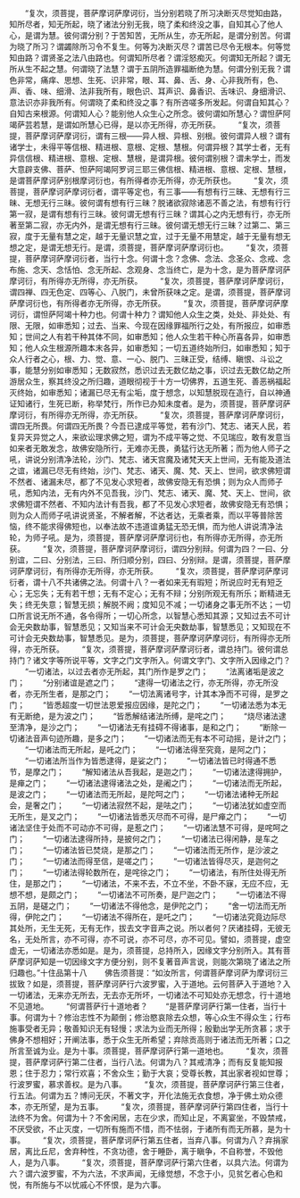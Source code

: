 <!-- { "loadSidebar": true } -->
　　“复次，须菩提，菩萨摩诃萨摩诃衍，当分别若晓了所习决断灭尽觉知由路，知所尽者，知无所起，晓了诸法分别无我，晓了柔和终没之事，自知其心了他人心，是谓为慧。彼何谓分别？于苦知苦，无所从生，亦无所起，是谓分别苦。何谓为晓了所习？谓蠲除所习令不复生。何等为决断灭尽？谓苦已尽令无根本。何等觉知由路？谓贤圣之法八由路也。何谓知所尽者？谓淫怒痴灭。何谓知无所起？谓无所从生不起之慧。何谓晓了法慧？谓于五阴所造罪福断绝为慧。何谓分别无我？谓色非常，痛痒、思想、生死、识非常，眼、耳、鼻、舌、身、心非我所有，色、声、香、味、细滑、法非我所有，眼色识、耳声识、鼻香识、舌味识、身细滑识、意法识亦非我所有。何谓晓了柔和终没之事？有所咨嗟多所发起。何谓自知其心？自知古来根源。何谓知人心？能别他人众生心之所念。彼何谓如所慧心？谓怛萨阿竭萨芸若慧，是谓如所慧心已得，是以亦无所得，亦无所获。
　　“复次，须菩提，菩萨摩诃萨摩诃衍，谓有三根——异人根、异根、别根。彼何谓异人根？谓有诸学士，未得平等信根、精进根、意根、定根、慧根。何谓异根？其学士者，无有异信信根、精进根、意根、定根、慧根，是谓异根。彼何谓别根？谓未学士，而发大意辟支佛、菩萨、怛萨阿竭阿罗诃三耶三佛信根、精进根、意根、定根、慧根，是谓菩萨摩诃萨别根摩诃衍也，有所得者亦无所得，亦无所获也。
　　“复次，须菩提，菩萨摩诃萨摩诃衍者，谓平等定也，有三事——有想有行三昧、无想有行三昧、无想无行三昧。彼何谓有想有行三昧？脱诸欲寂除诸恶不善之法，有想有行行第一寂，是谓有想有行三昧。彼何谓无想有行三昧？谓其心之内无想有行，亦无所著至第二寂，亦无内外，是谓无想有行三昧。彼何谓无想无行三昧？过第二、第三寂，度于无量有慧之定，越于无量识慧之宜，过于无量不用慧定，越于无量有想无想之定，是谓无想无行。是谓，须菩提，菩萨摩诃萨摩诃衍也。
　　“复次，须菩提，菩萨摩诃萨摩诃衍者，当行十念。何谓十念？念佛、念法、念圣众、念戒、念布施、念天、念恬怕、念无所起、念观身、念当终亡，是为十念，是为菩萨摩诃萨摩诃衍，有所得亦无所得，亦无所获。
　　“复次，须菩提，菩萨摩诃萨摩诃衍，谓四禅、四无色定、四等心、八脱门，未曾所获味之定。是谓，须菩提，菩萨摩诃萨摩诃衍也，有所得者亦无所得，亦无所获。
　　“复次，须菩提，菩萨摩诃萨摩诃衍，谓怛萨阿竭十种力也。何谓十种力？谓知他人众生之类，处处、非处处、有限、无限，如审悉知；过去、当来、今现在因缘罪福所行之处，有所报应，如审悉知；世间之人有若干种其体不同，如审悉知；他人众生若干种心所喜各异，如审悉知；他人众生根源所趣本末各异，如审悉知；一切五道终始所归，如审悉知；知于众人行者之心，根、力、觉、意、一心、脱门、三昧正受，结缚、瞋恨、斗讼之事，能慧分别如审悉知；无数寂然，悉识过去无数亿劫之事，识过去无数亿劫之所游居众生，察其终没之所归趣，道眼彻视于十方一切佛界，五道生死、善恶祸福起灭终始，如审悉知；诸漏已尽无有尘垢，度于想念，以知慧脱现在造行，自以神通证知诸行，生死已断，称举梵行，所作已办知未度者。是为，须菩提，菩萨摩诃萨摩诃衍，有所得亦无所得，亦无所获。
　　“复次，须菩提，菩萨摩诃萨摩诃衍，谓四无所畏。何谓四无所畏？今吾已逮成平等觉，若有沙门、梵志、诸天人民，若复异天异觉之人，来欲讼理求佛之短，谓为不成平等之觉、不见瑞应，敢有发意当如来者无敢发念，故佛安隐所行，无难亦无畏，勇猛行达无所著；而为他人师子之吼，讲说分别清净法轮，沙门、梵志、诸天宫魔及诸梵天天上世间，无有能及道法之谊，诸漏已尽无有终始，沙门、梵志、诸天、魔、梵、天上、世间，欲求佛短谓不然者、诸漏未尽，都了不见发心求短者，故佛安隐无有恐惧；则为众人而师子吼，悉知内法，无有内外不见吾我，沙门、梵志、诸天、魔、梵、天上、世间，欲求佛短谓不然者、不知内法计有吾我，都了不见发心求短者，故佛安隐无有恐惧；则为众人而师子吼讲说贤圣，不解者解，不达者达，无乘者乘，而以平等普除苦恼，终不能求得佛短也，以奉法故不违道谊勇猛无恐无惧，而为他人讲说清净法轮，为师子吼。是为，须菩提，菩萨摩诃萨摩诃衍也，有所得亦无所得，亦无所获。
　　“复次，须菩提，菩萨摩诃萨摩诃衍，谓四分别辩。何谓为四？一曰、分别谊，二曰、分别法，三曰、所归顺分别，四曰、分别辩。是谓，须菩提，菩萨摩诃萨摩诃衍，有所得亦无所得，亦无所获。
　　“复次，须菩提，菩萨摩诃萨摩诃衍者，谓十八不共诸佛之法。何谓十八？一者如来无有瑕短；所说应时无有短乏心；无忘失；无有若干想；无有不定心；无有不辩；分别所观无有所乐；断精进无失；终无失意；智慧无损；解脱不阙；度知见不减；一切诸身之事无所不达；一切口所言说无所不通，各令得所；一切心所念，以智慧心悉知其源；又知过去不可计会无央数劫事，智慧悉见；又知当来不可计会无央数劫事，智慧悉见；又知现在不可计会无央数劫事，智慧悉见。是为，须菩提，菩萨摩诃萨摩诃衍，有所得亦无所得，亦无所获。
　　“复次，须菩提，菩萨摩诃萨摩诃衍者，谓总持门。彼何谓总持门？诸文字等所说平等，文字之门文字所入。何谓文字门、文字所入因缘之门？
　　“一切诸法，以过去者亦无所起，其门所作是罗之门；
　　“法离诸垢是波之门；
　　“分别诸谊是遮之门；
　　“逮得一切诸法之行，亦无所得，亦无所没者，亦无所生者，是那之门；
　　“一切法离诸号字，计其本净而不可得，是罗之门；
　　“皆悉超度一切世法恩爱报应因缘，是陀之门；
　　“一切诸法悉为本无有无断绝，是为波之门；
　　“皆悉解结诸法所缚，是咤之门；
　　“烧尽诸法逮至清净，是沙之门；
　　“一切诸法无有挂碍不得诸事，是和之门；
　　“断除一切诸法音声句迹所趣，是多之门；
　　“一切诸法而无有本不可动摇，是计之门；
　　“一切诸法而无所起，是吒之门；
　　“一切诸法得至究竟，是阿之门；
　　“一切诸法所当作为皆悉逮得，是娑之门；
　　“一切诸法皆已时得通不悉节，是摩之门；
　　“解知诸法从吾我起，是迦之门；
　　“一切诸法逮得拥护，是瘅之门；
　　“一切诸法逮得诸法之处，是阇之门；
　　“一切诸法而无所起，是波之门；
　　“一切诸法而无所起，是陀呵之门；
　　“一切诸法诸种无所起会，是奢之门；
　　“一切诸法寂然不起，是呿之门；
　　“一切诸法犹如虚空而无所生，是叉之门；
　　“一切诸法皆悉灭尽而不可得，是尸瘅之门；
　　“一切诸法坚住于处而不可动亦不可得，是惹之门；
　　“一切诸法慧不可得，是咤呵之门；
　　“一切诸法逮得所持，是披何之门；
　　“一切诸法已得闲静，是车之门；
　　“一切诸法皆已焚烧，是那之门；
　　“一切诸法而无所作，是沙波之门；
　　“一切诸法而得至信，是嗟之门；
　　“一切诸法皆得尽灭，是迦何之门；
　　“一切诸法得轮数所在，是咤徐之门；
　　“一切诸法，有所住处得无所住，是那之门；
　　“一切诸法，不来不去，不立不坐，不卧不寐，无应不应，无想不想，是颇之门；
　　“一切诸法不可所奏，是尸迦之门；
　　“一切诸法不得五阴，是磋之门；
　　“一切诸法不得他念，是伊陀之门；
　　“舍一切法而无所得，伊陀之门；
　　“一切诸法不得所在，是吒之门；
　　“一切诸法究竟边际尽其处所，无生无死，无有无作，拔去文字音声之说。所以者何？厌诸挂碍，无彼无名，无处所言，亦不可得，亦不可说，亦不可尽，亦不可见。譬如，须菩提，虚空虚无，一切诸法亦悉如是。是为，须菩提，总持所入，因缘文字分别所入。其有菩萨摩诃萨知是一切因缘文字方便分别，则不复著音声言说，则能次第晓了诸法之所归趣也。”十住品第十八
　　佛告须菩提：“如汝所言，何谓菩萨摩诃萨为摩诃衍三拔致？如是，须菩提，菩萨摩诃萨行六波罗蜜，入于道地。云何菩萨入于道地？入一切诸法，无来亦无所去，无去亦无所坏，一切诸法不可知处亦无想念，行十道地不见道地。
　　“何谓菩萨行十道地者？
　　“是菩萨摩诃萨行第一住者，当行十事。何谓为十？修治志性不为颠倒；修治愍哀除去众想，等心众生不得众生；行布施事受者无异；敬善知识无有轻慢；求法为业而无所得；殷勤出学无所贪慕；求于佛身不想相好；开阐法事，悉于众生无所希望；弃除贡高则于诸法而无所著；口之所言至诚为业。是为十事。须菩提，菩萨摩诃萨行第一道地也。
　　“复次，须菩提，菩萨摩诃萨行第二住者，当行八法。何谓为八？其戒清净；而有反复能知报恩；住于忍力；常行欢喜；不舍众生；勤于大哀；受尊长教，其出家者视如世尊；行波罗蜜，慕求善权。是为八事。
　　“复次，须菩提，菩萨摩诃萨行第三住者，行五法。何谓为五？博问无厌，不著文字，开化法施无衣食想，净于佛土劝众德本，亦无所望，是为五事。
　　“复次，须菩提，菩萨摩诃萨行第四住者，当行十法终不为舍。何谓为十？不舍闲居，志在少求，而知止足，不离宴坐，不毁禁戒，不厌受欲，不止灭度，一切所有施而不惜，而不怯弱，于诸所有而无所慕，是为十事。
　　“复次，须菩提，菩萨摩诃萨行第五住者，当弃八事。何谓为八？弃捐家居，离比丘尼，舍弃种性，不贪功德，舍于睡卧，离于瞋争，不自称誉，不毁他人，是为八事。
　　“复次，须菩提，菩萨摩诃萨行第六住者，以具六法。何谓为六？谓六波罗蜜，不为六法，不求声闻，无缘觉想，不念于小，见贫乞者心色和悦，有所施与不以忧戚心不怀恨，是为六事。
